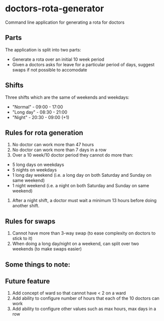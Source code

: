 # doctors-rota-generator
Command line application for generating a rota for doctors

## Parts
The application is split into two parts:
- Generate a rota over an initial 10 week period
- Given a doctors asks for leave for a particular period of days, suggest swaps if not possible to accomodate

## Shifts
Three shifts which are the same of weekends and weekdays:
* "Normal" - 09:00 - 17:00
* "Long day" - 08:30 - 21:00
* "Night" - 20:30 - 09:00 (+1)

## Rules for rota generation
1. No doctor can work more than 47 hours
1. No doctor can work more than 7 days in a row
1. Over a 10 week/10 doctor period they cannot do more than:
 * 5 long days on weekdays 
 * 5 nights on weekdays
 * 1 long day weekend (i.e. a long day on both Saturday and Sunday on same weekend)
 * 1 night weekend (i.e. a night on both Saturday and Sunday on same weekend)
1. After a night shift, a doctor must wait a minimum 13 hours before doing another shift.

## Rules for swaps
1. Cannot have more than 3-way swap (to ease complexity on doctors to stick to it)
1. When doing a long day/night on a weekend, can split over two weekends (to make swaps easier)

## Some things to note:

## Future feature
1. Add concept of ward so that cannot have < 2 on a ward
1. Add ability to configure number of hours that each of the 10 doctors can work
1. Add ability to configure other values such as max hours, max days in a row
